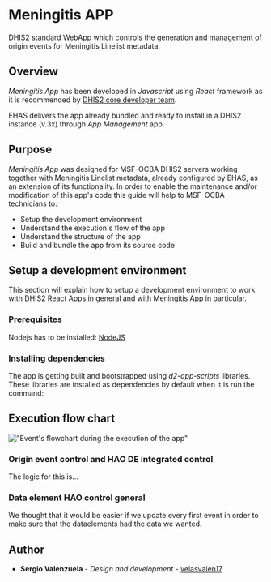 # Meningitis APP

DHIS2 standard WebApp which controls the generation and management of origin events for Meningitis Linelist metadata.

## Overview

_Meningitis App_ has been developed in _Javascript_ using _React_ framework as it is recommended by [DHIS2 core developer team](https://dhis2designlab.github.io/).

EHAS delivers the app already bundled and ready to install in a DHIS2 instance (v.3x) through _App Management_ app.

## Purpose

_Meningitis App_ was designed for MSF-OCBA DHIS2 servers working together with Meningitis Linelist metadata, already configured by EHAS, as an extension of its functionality. In order to enable the maintenance and/or modification of this app's code this guide will help to MSF-OCBA technicians to:

- Setup the development environment
- Understand the execution's flow of the app
- Understand the structure of the app
- Build and bundle the app from its source code

## Setup a development environment

This section will explain how to setup a development environment to work with DHIS2 React Apps in general and with Meningitis App in particular.

### Prerequisites

Nodejs has to be installed: [NodeJS](https://nodejs.org/en/)

### Installing dependencies

The app is getting built and bootstrapped using _d2-app-scripts_ libraries. These libraries are installed as dependencies by default when it is run the command:

## Execution flow chart

!["Event's flowchart during the execution of the app"](./images/flowchart.png)

### Origin event control and HAO DE integrated control

The logic for this is...

### Data element HAO control general

We thought that it would be easier if we update every first event in order to make sure that the dataelements had the data we wanted.

## Author

- **Sergio Valenzuela** - _Design and development_ - [velasvalen17](https://github.com/velasvalen17)
